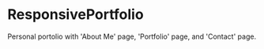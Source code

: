 # ResponsivePortfolio

Personal portolio with 'About Me' page, 'Portfolio' page, and 'Contact' page.

